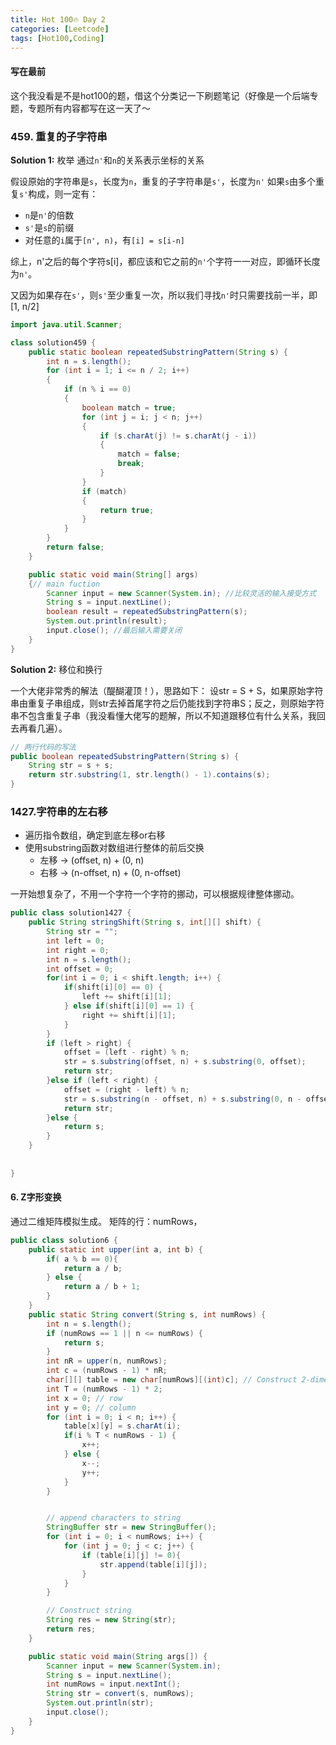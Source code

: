 ```yaml
---
title: Hot 100🔥 Day 2
categories: [Leetcode]
tags: [Hot100,Coding]
---
```


#### 写在最前

这个我没看是不是hot100的题，借这个分类记一下刷题笔记（好像是一个后端专题，专题所有内容都写在这一天了～

<!--more-->

### 459. 重复的子字符串

**Solution 1:** 枚举
通过`n'`和`n`的关系表示坐标的关系

假设原始的字符串是`s`，长度为`n`，重复的子字符串是`s'`，长度为`n'`
如果`s`由多个重复`s'`构成，则一定有：
- `n`是`n'`的倍数
- `s'`是`s`的前缀
- 对任意的`i`属于`[n', n)`，有`[i] = s[i-n]`

综上，n'之后的每个字符s[i]，都应该和它之前的`n'`个字符一一对应，即循环长度为`n'`。

又因为如果存在`s'`，则`s'`至少重复一次，所以我们寻找`n'`时只需要找前一半，即[1, n/2]


```java
import java.util.Scanner;

class solution459 {
    public static boolean repeatedSubstringPattern(String s) {
        int n = s.length();
        for (int i = 1; i <= n / 2; i++)
        {
            if (n % i == 0)
            {
                boolean match = true;
                for (int j = i; j < n; j++)
                {
                    if (s.charAt(j) != s.charAt(j - i))
                    {
                        match = false;
                        break;
                    }
                }
                if (match)
                {
                    return true;
                }
            }
        }
        return false;
    }

    public static void main(String[] args)
    {// main fuction
        Scanner input = new Scanner(System.in); //比较灵活的输入接受方式
        String s = input.nextLine();
        boolean result = repeatedSubstringPattern(s);
        System.out.println(result);
        input.close(); //最后输入需要关闭
    } 
}
```

**Solution 2:** 移位和换行

一个大佬非常秀的解法（醍醐灌顶！），思路如下：
设str = S + S，如果原始字符串由重复子串组成，则str去掉首尾字符之后仍能找到字符串S；反之，则原始字符串不包含重复子串（我没看懂大佬写的题解，所以不知道跟移位有什么关系，我回去再看几遍）。
  
```java
// 两行代码的写法
public boolean repeatedSubstringPattern(String s) {
    String str = s + s;
    return str.substring(1, str.length() - 1).contains(s);
}
```


### 1427.字符串的左右移

- 遍历指令数组，确定到底左移or右移
- 使用substring函数对数组进行整体的前后交换
    - 左移 -> (offset, n) + (0, n)
    - 右移 -> (n-offset, n) + (0, n-offset)

一开始想复杂了，不用一个字符一个字符的挪动，可以根据规律整体挪动。

```java
public class solution1427 {
    public String stringShift(String s, int[][] shift) {
        String str = "";
        int left = 0;
        int right = 0;
        int n = s.length();
        int offset = 0;
        for(int i = 0; i < shift.length; i++) {
            if(shift[i][0] == 0) {
                left += shift[i][1];
            } else if(shift[i][0] == 1) {
                right += shift[i][1];
            }
        }
        if (left > right) {
            offset = (left - right) % n;
            str = s.substring(offset, n) + s.substring(0, offset);
            return str;
        }else if (left < right) {
            offset = (right - left) % n;
            str = s.substring(n - offset, n) + s.substring(0, n - offset);
            return str;
        }else {
            return s;
        }
    }
    
    
}
```

#### 6. Z字形变换

通过二维矩阵模拟生成。
矩阵的行：numRows，

```java
public class solution6 {
    public static int upper(int a, int b) {
        if( a % b == 0){
            return a / b;
        } else {
            return a / b + 1;
        }
    }
    public static String convert(String s, int numRows) {
        int n = s.length();
        if (numRows == 1 || n <= numRows) {
            return s;
        }
        int nR = upper(n, numRows);
        int c = (numRows - 1) * nR;
        char[][] table = new char[numRows][(int)c]; // Construct 2-dimensional array
        int T = (numRows - 1) * 2;
        int x = 0; // row
        int y = 0; // column
        for (int i = 0; i < n; i++) {
            table[x][y] = s.charAt(i);
            if(i % T < numRows - 1) {
                x++; 
            } else {
                x--;
                y++;
            }
        }


        // append characters to string
        StringBuffer str = new StringBuffer();
        for (int i = 0; i < numRows; i++) {
            for (int j = 0; j < c; j++) {
                if (table[i][j] != 0){
                    str.append(table[i][j]);
                }
            }
        }

        // Construct string
        String res = new String(str);
        return res;
    }

    public static void main(String args[]) {
        Scanner input = new Scanner(System.in);
        String s = input.nextLine();
        int numRows = input.nextInt();
        String str = convert(s, numRows);
        System.out.println(str);
        input.close();
    }
}

```